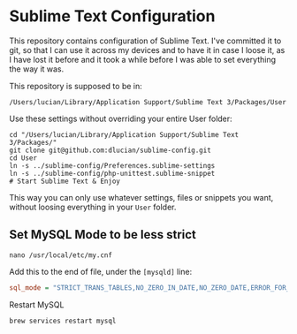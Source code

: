 # Sublime Text Configuration

This repository contains configuration of Sublime Text. I've
committed it to git, so that I can use it across my devices and
to have it in case I loose it, as I have lost it before and it
took a while before I was able to set everything the way it was.

This repository is supposed to be in:

```
/Users/lucian/Library/Application Support/Sublime Text 3/Packages/User
```

Use these settings without overriding your entire User folder:

```shell
cd "/Users/lucian/Library/Application Support/Sublime Text 3/Packages/"
git clone git@github.com:dlucian/sublime-config.git
cd User
ln -s ../sublime-config/Preferences.sublime-settings
ln -s ../sublime-config/php-unittest.sublime-snippet
# Start Sublime Text & Enjoy
```

This way you can only use whatever settings, files or snippets you want,
without loosing everything in your `User` folder. 

## Set MySQL Mode to be less strict

```shell
nano /usr/local/etc/my.cnf
```

Add this to the end of file, under the `[mysqld]` line:

```ini
sql_mode = "STRICT_TRANS_TABLES,NO_ZERO_IN_DATE,NO_ZERO_DATE,ERROR_FOR_DIVISION_BY_ZERO,NO_AUTO_CREATE_USER,NO_ENGINE_SUBSTITUTION"
```

Restart MySQL

```shell
brew services restart mysql
```